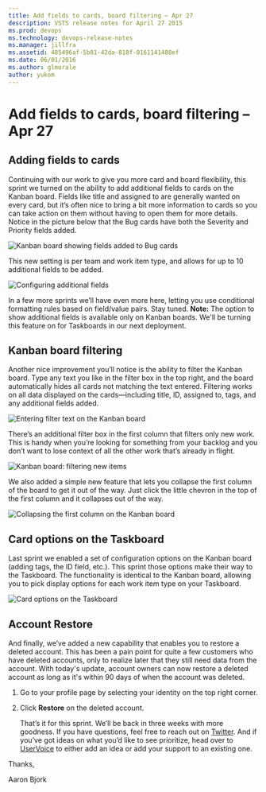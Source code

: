 ```yaml
---
title: Add fields to cards, board filtering – Apr 27
description: VSTS release notes for April 27 2015
ms.prod: devops
ms.technology: devops-release-notes
ms.manager: jillfra
ms.assetid: 485496af-5b81-42da-818f-0161141488ef
ms.date: 06/01/2016
ms.author: glmorale
author: yukom
---
```


# Add fields to cards, board filtering – Apr 27

## Adding fields to cards

Continuing with our work to give you more card and board flexibility, this sprint we turned on the ability to add additional fields to cards on the Kanban board. Fields like title and assigned to are generally wanted on every card, but it’s often nice to bring a bit more information to cards so you can take action on them without having to open them for more details. Notice in the picture below that the Bug cards have both the Severity and Priority fields added.

![Kanban board showing fields added to Bug cards](_img/4_27_01.png)

This new setting is per team and work item type, and allows for up to 10 additional fields to be added.

![Configuring additional fields](_img/4_27_02.png)

In a few more sprints we’ll have even more here, letting you use conditional formatting rules based on field/value pairs. Stay tuned. **Note:** The option to show additional fields is available only on Kanban boards. We'll be turning this feature on for Taskboards in our next deployment.

## Kanban board filtering

Another nice improvement you’ll notice is the ability to filter the Kanban board. Type any text you like in the filter box in the top right, and the board automatically hides all cards not matching the text entered. Filtering works on all data displayed on the cards—including title, ID, assigned to, tags, and any additional fields added.

![Entering filter text on the Kanban board](_img/4_27_03.png)

There’s an additional filter box in the first column that filters only new work. This is handy when you’re looking for something from your backlog and you don’t want to lose context of all the other work that’s already in flight.

![Kanban board: filtering new items](_img/4_27_04.png)

We also added a simple new feature that lets you collapse the first column of the board to get it out of the way. Just click the little chevron in the top of the first column and it collapses out of the way.

![Collapsing the first column on the Kanban board](_img/4_27_05.png)

## Card options on the Taskboard

Last sprint we enabled a set of configuration options on the Kanban board (adding tags, the ID field, etc.). This sprint those options make their way to the Taskboard. The functionality is identical to the Kanban board, allowing you to pick display options for each work item type on your Taskboard.

![Card options on the Taskboard](_img/4_27_06.png)

## Account Restore

And finally, we’ve added a new capability that enables you to restore a deleted account. This has been a pain point for quite a few customers who have deleted accounts, only to realize later that they still need data from the account. With today's update, account owners can now restore a deleted account as long as it's within 90 days of when the account was deleted.

1. Go to your profile page by selecting your identity on the top right corner.
2. Click **Restore** on the deleted account.

	That’s it for this sprint. We’ll be back in three weeks with more goodness. If you have questions, feel free to reach out on [Twitter](https://twitter.com/AzureDevOps). And if you’ve got ideas on what you’d like to see prioritize, head over to [UserVoice](https://visualstudio.uservoice.com/forums/330519-vso) to either add an idea or add your support to an existing one.

Thanks,

Aaron Bjork